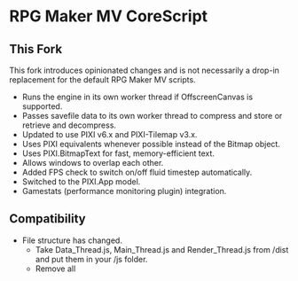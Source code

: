 
# RPG Maker MV CoreScript

## This Fork

This fork introduces opinionated changes and is not necessarily a drop-in replacement for the default RPG Maker MV scripts.

- Runs the engine in its own worker thread if OffscreenCanvas is supported.
- Passes savefile data to its own worker thread to compress and store or retrieve and decompress.
- Updated to use PIXI v6.x and PIXI-Tilemap v3.x.
- Uses PIXI equivalents whenever possible instead of the Bitmap object.
- Uses PIXI.BitmapText for fast, memory-efficient text.
- Allows windows to overlap each other.
- Added FPS check to switch on/off fluid timestep automatically.
- Switched to the PIXI.App model.
- Gamestats (performance monitoring plugin) integration.

## Compatibility

- File structure has changed.
    - Take Data_Thread.js, Main_Thread.js and Render_Thread.js from /dist and put them in your /js folder.
    - Remove all <script> tags in your HTML except one to load js/Main_Thread.js.
- Plugins that modify the StorageManager may fail due to it being rewritten completely.
- Plugins that rely on the existance of window or document may fail due to running in a worker context.
- "Window Color" in the System menu of the editor is now applied differently than the default scripts. The default value of (0, 0, 0) is black. Using pure white (255, 255, 255) will disable it.
- Some functions have been made asynchronous. Plugins that overwrite these functions may fail.
    - Scene_Load onSavefileOk
    - Scene_Boot create
    - StorageManager save
    - StorageManager load
    - StorageManager exists
    - StorageManager remove
    - StorageManager backup
    - DataManager saveGame
    - DataManager loadGame
    - DataManager saveGameWithoutRescue
    - DataManager loadGameWithoutRescue
    - ConfigManager load
- REMOVED: Picture blend modes
- REMOVED: Picture smooth scaling
- REMOVED: HTML5Audio
- REMOVED: Gradients in gauges
- REMOVED: Shadow pen feature (all shadows on tilemaps)
- REMOVED: Playing video

## Added hooks

- Added Game_Battler.onApplyDamage(action, target, value)
- Added Game_Battler.onReceiveDamage(action, source, value)
- Added Game_Battler.onHitAction(action, target)
- Added Game_Battler.onEvadeAction(action, source)
- Added Game_Battler.onApplyStateSuccess(stateId, target)
- Added Game_Battler.onApplyStateFailure(stateId, target)
- Added Game_Battler.onApplyCritical(action, target, value)
- Added Game_Battler.onReceiveCritical(action, source, value)

## Split functions into smaller parts

- Added Game_Action.processItemHitFormula(result, target)
- Added Game_Action.processItemEvaFormula(result, target)
- Added Game_Action.processItemCriFormula(result, target)
- Added Game_Action.processElementalDamage(item, value, target, critical)
- Added Game_Action.processPhysicalDamage(item, value, target, critical)
- Added Game_Action.processMagicalDamage(item, value, target, critical)
- Added Game_Action.processRecoveryDamage(item, value, target, critical)
- Added Game_Action.processCriticalDamage(item, value, target, critical)
- Added Game_Action.processVarianceDamage(item, value, target, critical)
- Added Game_Action.processGuardDamage(item, value, target, critical)
- Added Game_Action.processDamageEnd(item, value, target, critical)
- Added BattleManager.processEscapeFormula (Function)

## Upgrading your project to this fork
Download main.js from */dist/main.js*

Replace *js/main.js* in your project with the one you downloaded.

Replace your *js/libs* folder with the *js/libs* folder from this repo.

Open your *index.html* and delete script tags that load rpg_core.js rpg_managers.js rpg_objects.js rpg_scenes.js rpg_sprites.js rpg_windows.js. They are no longer necessary.

## Introduction

"RPG Maker MV CoreScript" is a game engine for 2D games that runs on the browser. "RPG Maker MV CoreScript" is designed as a game engine dedicated to "RPG Maker MV", the latest work of "RPG Maker" series of 2DRPG world number one software with more than 20 years history, and more than 1000 games are running. (February 2017)

## What is this project?

This project is a project aimed at improving "RPG Maker MV CoreScript" better by the community and supporting many game creators.

The core script developed by this project is widely distributed to RPG Maker users through KADOKAWA.
The RPGMaker MV community is centered around plugins. Therefore, Ver1 series is developed while minimizing destructive change.

## Constitution
The core script is split into 6 sections.
<dl>
    <dt>rpg_core</dt>
    <dd>Wrapper classes of Pixi.js and base classes such as audio and input processing.</dd>
    <dt>rpg_managers</dt>
    <dd>Static classes named XxxManager that manage the game overall.</dd>
    <dt>rpg_objects</dt>
    <dd>Classes named Game_Xxx dealing with game data (many are saved).</dd>
    <dt>rpg_scenes</dt>
    <dd>Classes named Scene_Xxx in which the scene is defined.</dd>
    <dt>rpg_sprites</dt>
    <dd>Classes named Sprite_Xxx related to image display and processing.</dd>
    <dt>rpg_windows</dt>
    <dd>Classes named Window_Xxx handling window display and input.</dd>
</dl>

In addition, a plugin list is defined in *plugins.js*, and *main.js* launches the game.

Each part of the engine can loaded as a JS module, or you can use the compiled *dist/main.js* that includes the full engine.

## Global variables
Variables named `$dataXxx` are read from JSON in the *data* folder.
These files are changed by the editor, but they are immutable during play.
Variables named `$gameXxx` are instances of the class defined in *rpg_objects.js*.
When saving the game, these objects (except `$gameTemp, $gameMessage, $gameTroop`) are serialized to JSON and saved.
When loading, since the prototype chain is reconnected simultaneously with deserialization, you can continue using instance methods.

## Scene graph
The scene graph is a drawing tree like FLASH provided by Pixi.js.
Children are influenced by parent's coordinates and visibility.
Register a child in the form `(scene or sprite or window).addChild(child)`.

### Scene
In RMMV the scene is the root element of the scene graph and has children with Sprite and Window.
The life cycle is managed by `SceneManager`, and it operates up to one at the same time.

Life cycle: `new Scene_Xxx() -> create() -> start() -> update()* -> stop() -> terminate()`

## Flow

### Initialization
1. When the page is loaded, call `SceneManager.run()`. *(main.js)*
1. Initialize classes such as `Graphics, WebAudio, Input, TouchInput`.
1. Set `Scene_Boot` to `SceneManager`.
1. Register `SceneManager.update` in `requestAnimationFrame`.

`requestAnimationFrame` is called by the browser at regular time intervals (every time drawing is required).

### Update
1. `requestAnimationFrame` calls `SceneManager.update()`.
1. Process the current scene every 1/60 second according to the scene lifecycle rule
1. If `Scene_Xxx.update()` is called, then
    1. Call all children `update()`.
    1. Children recursively call their children `update()`.
1. Render the scene (including its children) onto the screen.
1. Register `SceneManager.update` in `requestAnimationFrame`.


## License
This content is released under the (http://opensource.org/licenses/MIT) MIT License.

